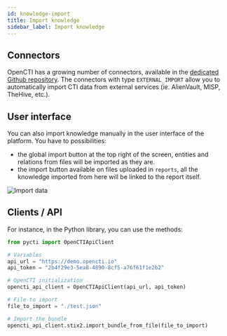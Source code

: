 ```yaml
---
id: knowledge-import
title: Import knowledge
sidebar_label: Import knowledge
---
```


## Connectors

OpenCTI has a growing number of connectors, available in the [dedicated Github repository](https://github.com/OpenCTI-Platform/connectors). The connectors with type `EXTERNAL_IMPORT` allow you to automatically import CTI data from external services (ie. AlienVault, MISP, TheHive, etc.).

## User interface

You can also import knowledge manually in the user interface of the platform. You have to possibilities:

- the global import button at the top right of the screen, entities and relations from files will be imported as they are. 
- the import button available on files uploaded in `reports`, all the knowledge imported from here will be linked to the report itself.

![Import data](assets/usage/import_data.png "Import data")

## Clients / API

For instance, in the Python library, you can use the methods:

```python
from pycti import OpenCTIApiClient

# Variables
api_url = "https://demo.opencti.io"
api_token = "2b4f29e3-5ea8-4890-8cf5-a76f61f1e2b2"

# OpenCTI initialization
opencti_api_client = OpenCTIApiClient(api_url, api_token)

# File to import
file_to_import = "./test.json"

# Import the bundle
opencti_api_client.stix2.import_bundle_from_file(file_to_import)
```
